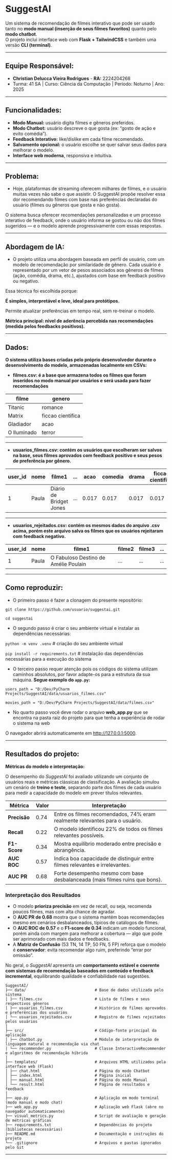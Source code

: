 # SuggestAI

Um sistema de recomendação de filmes interativo que pode ser usado tanto no **modo manual (inserção de seus filmes favoritos)** quanto pelo **modo chatbot**.  
O projeto inclui interface web com **Flask + TailwindCSS** e também uma versão **CLI (terminal)**.

---
## Equipe Responsável:
- **Christian Delucca Vieira Rodrigues** - **RA:** 2224204268
- Turma: 41 SA | Curso: Ciência da Computação | Período: Noturno | Ano: 2025
---

## Funcionalidades:
- **Modo Manual:** usuário digita filmes e gêneros preferidos.  
- **Modo Chatbot:** usuário descreve o que gosta (ex: “gosto de ação e evito comédia”).  
- **Feedback Interativo:** like/dislike em cada filme recomendado.  
- **Salvamento opcional:** o usuário escolhe se quer salvar seus dados para melhorar o modelo.  
- **Interface web moderna**, responsiva e intuitiva.
---

## Problema:
- Hoje, plataformas de streaming oferecem milhares de filmes, e o usuário muitas vezes não sabe o que assistir.
O SuggestAI propõe resolver essa dor recomendando filmes com base nas preferências declaradas do usuário (filmes ou gêneros que gosta e não gosta).

O sistema busca oferecer recomendações personalizadas e um processo interativo de feedback, onde o usuário informa se gostou ou não dos filmes sugeridos —
e o modelo aprende progressivamente com essas respostas.

---

## Abordagem de IA:
- O projeto utiliza uma abordagem baseada em perfil de usuário, com um modelo de recomendação por similaridade de gênero.
Cada usuário é representado por um vetor de pesos associados aos gêneros de filmes (ação, comédia, drama, etc.), ajustados com base em feedback positivo ou negativo.

Essa técnica foi escolhida porque:

**É simples, interpretável e leve, ideal para protótipos.**

Permite atualizar preferências em tempo real, sem re-treinar o modelo.

**Métrica principal: nível de aderência percebida nas recomendações (medida pelos feedbacks positivos).**

---
## Dados:
**O sistema utiliza bases criadas pelo próprio desenvolvedor durante o desenvolvimento do modelo, armazenadas localmente em CSVs:**

- **filmes.csv: é a base que armazena todos os filmes que foram inseridos no modo manual por usuários e será usada para fazer recomendações**

| **filme**       | **genero**           |
|------------------|----------------------|
| Titanic          | romance              |
| Matrix           | ficcao cientifica    |
| Gladiador        | acao                 |
| O Iluminado      | terror               |


---

- **usuarios_filmes.csv: contém os usuários que escolheram ser salvos na base, seus filmes aprovados com feedback positivo e seus pesos de preferência por gênero.**

| **user_id** | **nome** | **filme1**                 | ... | **acao** | **comedia** | **drama** | **ficcao cientifica** | **romance** | **terror** |
|--------------|-----------|----------------------------|------|-----------|--------------|-----------|------------------------|--------------|-------------|
| 1            | Paula     | Diário de Bridget Jones    | ...  | 0.017     | 0.017        | 0.017     | 0.017                 | 0.910        | 0.017       |


---

- **usuarios_rejeitados.csv: contém os mesmos dados do arquivo .csv acima, porém este arquivo salva os filmes que os usuários rejeitaram com feedback negativo.**

| **user_id** | **nome** | **filme1**                             | **filme2** | **filme3** | ... |
|--------------|-----------|----------------------------------------|------------|------------|-----|
| 1            | Paula     | O Fabuloso Destino de Amélie Poulain  | ...        | ...        | ... |

---

## Como reproduzir:
- O primeiro passo é fazer a clonagem do presente repositório: 

```git clone https://github.com/usuario/suggestai.git```

```cd suggestai```

- O segundo passo é criar o seu ambiente virtual e instalar as dependências necessárias:

```python -m venv .venv```   # criação do seu ambiente virtual

```pip install -r requirements.txt``` # instalação das dependências necessárias para a execução do sistema

- O terceiro passo requer atenção pois os códigos do sistema utilizam caminhos absolutos, por favor adapte-os para a estrutura da sua máquina.
**Segue exemplo do ```app.py```:**

```users_path = "D:/Dev/PyCharm Projects/SuggestAI/data/usuarios_filmes.csv"```

```movies_path = "D:/Dev/PyCharm Projects/SuggestAI/data/filmes.csv"```

- No quarto passo você deve rodar o arquivo **web_app.py** que se encontra na pasta raiz do projeto para que tenha a experiência de rodar o sistema na web

O navegador abrirá automaticamente em http://127.0.0.1:5000.

---

## Resultados do projeto:
**Métricas do modelo e interpretação:**

O desempenho do *SuggestAI* foi avaliado utilizando um conjunto de usuários reais e métricas clássicas de classificação.
A avaliação simulou um cenário de **treino e teste**, separando parte dos filmes de cada usuário para medir a capacidade do modelo em prever títulos relevantes.

| Métrica        | Valor | Interpretação                                                               |
|----------------|-------|-----------------------------------------------------------------------------|
| **Precisão**   | 0.74  | Entre os filmes recomendados, 74% eram realmente relevantes para o usuário. |
| **Recall**     | 0.22  | O modelo identificou 22% de todos os filmes relevantes possíveis.           |
| **F1-Score**   | 0.34  | Mostra equilíbrio moderado entre precisão e abrangência.                    |
| **AUC ROC**    | 0.57  | Indica boa capacidade de distinguir entre filmes relevantes e irrelevantes. |
| **AUC PR**     | 0.68  | Forte desempenho mesmo com base desbalanceada (mais filmes ruins que bons). |

### Interpretação dos Resultados

- O modelo **prioriza precisão** em vez de recall, ou seja, recomenda poucos filmes, mas com alta chance de agradar.  
- O **AUC PR de 0.68** mostra que o sistema mantém boas recomendações mesmo em cenários desbalanceados, típicos de catálogos de filmes.  
- O **AUC ROC de 0.57** e o **F1-score de 0.34** indicam um modelo funcional, porém ainda com margem para melhorar a cobertura — algo que pode ser aprimorado com mais dados e feedbacks.  
- A **Matriz de Confusão** (53 TN, 14 TP, 50 FN, 5 FP) reforça que o modelo é **conservador**: evita recomendar algo ruim, preferindo “errar por omissão”.

No geral, o *SuggestAI* apresenta um **comportamento estável e coerente com sistemas de recomendação baseados em conteúdo e feedback incremental**, equilibrando qualidade e confiabilidade nas sugestões.

```text
SuggestAI/
├── data/                              # Base de dados utilizada pelo sistema
│ ├── filmes.csv                       # Lista de filmes e seus respectivos gêneros
│ ├── usuarios_filmes.csv              # Histórico de filmes aprovados e preferências dos usuários
│ └── usuarios_rejeitados.csv          # Registro de filmes rejeitados pelos usuários
│
├── src/                               # Código-fonte principal da aplicação
│ ├── chatbot.py                       # Módulo de interpretação de linguagem natural e recomendação via chat
│ └── recommender.py                   # Classe InteractiveRecommender e algoritmos de recomendação híbrida
│
├── templates/                         # Arquivos HTML utilizados pela interface web (Flask)
│ ├── chat.html                        # Página do modo Chatbot
│ ├── index.html                       # Página inicial
│ ├── manual.html                      # Página do modo Manual
│ └── result.html                      # Página de resultados e feedback
│
├── app.py                             # Aplicação em modo terminal (modo manual e modo chat)
├── web_app.py                         # Aplicação web Flask (abre no navegador automaticamente)
├── visual_metrics.py                  # Script de avaliação e geração de métricas gráficas
├── requirements.txt                   # Dependências do projeto (bibliotecas necessárias)
├── README.md                          # Documentação e instruções do projeto
└── .gitignore                         # Arquivos e pastas ignorados pelo Git

```

---